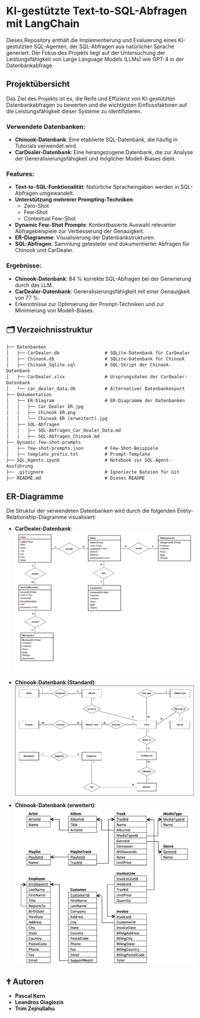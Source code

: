 # KI-gestützte Text-to-SQL-Abfragen mit LangChain

Dieses Repository enthält die Implementierung und Evaluierung eines KI-gestützten SQL-Agenten, der SQL-Abfragen aus natürlicher Sprache generiert. Der Fokus des Projekts liegt auf der Untersuchung der Leistungsfähigkeit von Large Language Models (LLMs) wie GPT-4 in der Datenbankabfrage. 

## Projektübersicht

Das Ziel des Projekts ist es, die Reife und Effizienz von KI-gestützten Datenbankabfragen zu bewerten und die wichtigsten Einflussfaktoren auf die Leistungsfähigkeit dieser Systeme zu identifizieren. 

### Verwendete Datenbanken:
- **Chinook-Datenbank**: Eine etablierte SQL-Datenbank, die häufig in Tutorials verwendet wird.
- **CarDealer-Datenbank**: Eine herangezogene Datenbank, die zur Analyse der Generalisierungsfähigkeit und möglicher Modell-Biases dient.

### Features:
- **Text-to-SQL-Funktionalität**: Natürliche Spracheingaben werden in SQL-Abfragen umgewandelt.
- **Unterstützung mehrerer Prompting-Techniken**:
  - Zero-Shot
  - Few-Shot
  - Contextual Few-Shot
- **Dynamic Few-Shot Prompts**: Kontextbasierte Auswahl relevanter Abfragebeispiele zur Verbesserung der Genauigkeit.
- **ER-Diagramme**: Visualisierung der Datenbankstrukturen.
- **SQL-Abfragen**: Sammlung getesteter und dokumentierter Abfragen für Chinook und CarDealer.

### Ergebnisse:
- **Chinook-Datenbank**: 84 % korrekte SQL-Abfragen bei der Generierung durch das LLM.
- **CarDealer-Datenbank**: Generalisierungsfähigkeit mit einer Genauigkeit von 77 %.
- Erkenntnisse zur Optimierung der Prompt-Techniken und zur Minimierung von Modell-Biases.

## 🗂 Verzeichnisstruktur

```plaintext
├── Datenbanken
│   ├── CarDealer.db                 # SQLite-Datenbank für CarDealer
│   ├── Chinook.db                   # SQLite-Datenbank für Chinook
│   ├── Chinook_Sqlite.sql           # SQL-Skript der Chinook-Datenbank
│   ├── CarDealer.xlsx               # Ursprungsdaten der CarDealer-Datenbank
│   └── car_dealer_data.db           # Alternativer Datenbankexport
├── Dokumentation
│   ├── ER-Diagram                   # ER-Diagramme der Datenbanken
│   │   ├── Car Dealer ER.jpg
│   │   ├── Chinook ER.png
│   │   └── Chinook ER (erweitert).jpg
│   ├── SQL-Abfragen
│   │   ├── SQL-Abfragen_Car_Dealer_Data.md
│   │   ├── SQL-Abfragen_Chinook.md
├── Dynamic few-shot-prompts
│   ├── few-shot-prompts.json        # Few-Shot-Beispiele
│   ├── template_prefix.txt          # Prompt-Template
├── SQL_Agents.ipynb                 # Notebook zur SQL-Agent-Ausführung
├── .gitignore                       # Ignorierte Dateien für Git
├── README.md                        # Dieses README
```

## ER-Diagramme

Die Struktur der verwendeten Datenbanken wird durch die folgenden Entity-Relationship-Diagramme visualisiert:

- **CarDealer-Datenbank**:
  ![Car Dealer ER](Dokumentation/ER-Diagram/Car%20Dealer%20ER.jpg)

- **Chinook-Datenbank (Standard)**:
  ![Chinook ER](Dokumentation/ER-Diagram/Chinook%20ER.png)

- **Chinook-Datenbank (erweitert)**:
  ![Chinook ER (erweitert)](Dokumentation/ER-Diagram/Chinook%20ER%20(erweitert).jpg)

## 🕇 Autoren

- **Pascal Kern**
- **Leandros Giagiozis**
- **Trim Zejnullahu**

